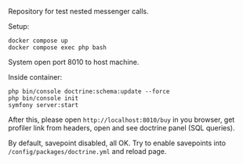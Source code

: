 Repository for test nested messenger calls.

Setup:

```shell
docker compose up
docker compose exec php bash
```

System open port 8010 to host machine.

Inside container:

```shell
php bin/console doctrine:schema:update --force
php bin/console init
symfony server:start
```

After this, please open `http://localhost:8010/buy` in you browser, get profiler link from headers, open and see doctrine panel (SQL queries).

By default, savepoint disabled, all OK.
Try to enable savepoints into `/config/packages/doctrine.yml` and reload page.
